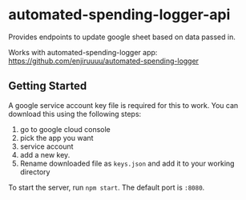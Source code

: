# automated-spending-logger-api
Provides endpoints to update google sheet based on data passed in.

Works with automated-spending-logger app: https://github.com/enjiruuuu/automated-spending-logger

## Getting Started
A google service account key file is required for this to work. You can download this using the following steps:
1. go to google cloud console
2. pick the app you want
3. service account
4. add a new key.
5. Rename downloaded file as ```keys.json``` and add it to your working directory

To start the server, run ```npm start```. The default port is ```:8080```.


